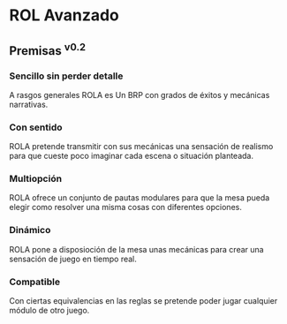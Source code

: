 # ROL Avanzado
## Premisas <sup>v0.2</sup>

### Sencillo sin perder detalle
A rasgos generales ROLA es Un BRP con grados de éxitos y mecánicas narrativas.

### Con sentido
ROLA pretende transmitir con sus mecánicas una sensación de realismo para que cueste poco imaginar cada escena o situación planteada.

### Multiopción
ROLA ofrece un conjunto de pautas modulares para que la mesa pueda elegir como resolver una misma cosas con diferentes opciones.

### Dinámico
ROLA pone a disposioción de la mesa unas mecánicas para crear una sensación de juego en tiempo real.

### Compatible
Con ciertas equivalencias en las reglas se pretende poder jugar cualquier módulo de otro juego.
